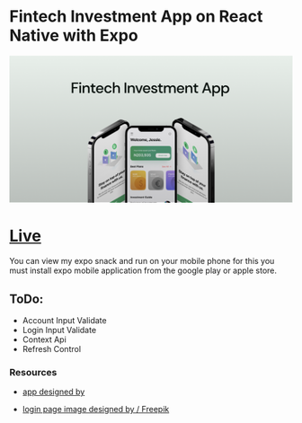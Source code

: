 # Fintech Investment App on React Native with Expo

![invest app](./investapp.jpg)

# [Live](https://snack.expo.io/@gokhancerk/github.com-gokhancerk-fintech-investment-app)

You can view my expo snack and run on your mobile phone for this you must install expo mobile application from the google play or apple store.

## ToDo:

- Account Input Validate
- Login Input Validate
- Context Api
- Refresh Control

### Resources

- [app designed by](https://www.figmacrush.com/figma-investment-app-template/)

- [login page image designed by / Freepik](http://www.freepik.com)
